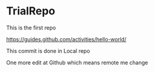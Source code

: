 # TrialRepo
This is the first repo


https://guides.github.com/activities/hello-world/



This commit is done in Local repo

One more edit at Github which means remote me change

